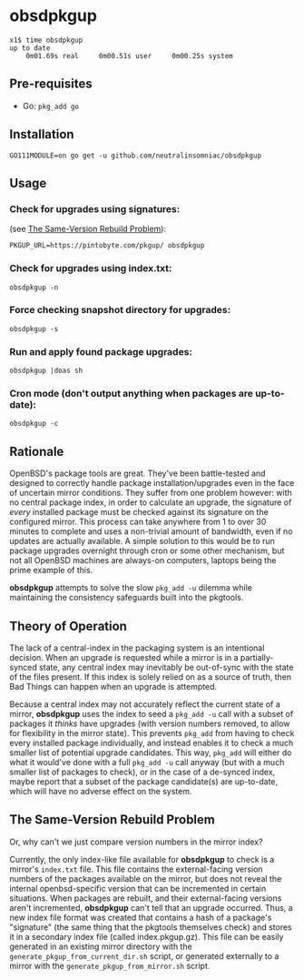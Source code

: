 # obsdpkgup

```
x1$ time obsdpkgup
up to date
    0m01.69s real     0m00.51s user     0m00.25s system
```

## Pre-requisites

- Go: `pkg_add go`

## Installation

`GO111MODULE=on go get -u github.com/neutralinsomniac/obsdpkgup`

## Usage

### Check for upgrades using signatures:

(see [The Same-Version Rebuild Problem](https://github.com/neutralinsomniac/obsdpkgup#the-same-version-rebuild-problem)):

`PKGUP_URL=https://pintobyte.com/pkgup/ obsdpkgup`

### Check for upgrades using index.txt:
`obsdpkgup -n`

### Force checking snapshot directory for upgrades:
`obsdpkgup -s`

### Run and apply found package upgrades:
`obsdpkgup |doas sh`


### Cron mode (don't output anything when packages are up-to-date):
`obsdpkgup -c`

## Rationale

OpenBSD's package tools are great. They've been battle-tested and designed to
correctly handle package installation/upgrades even in the face of uncertain
mirror conditions. They suffer from one problem however: with no central
package index, in order to calculate an upgrade, the signature of *every*
installed package must be checked against its signature on the configured
mirror. This process can take anywhere from 1 to over 30 minutes to complete
and uses a non-trivial amount of bandwidth, even if no updates are actually
available. A simple solution to this would be to run package upgrades overnight
through cron or some other mechanism, but not all OpenBSD machines are
always-on computers, laptops being the prime example of this.

**obsdpkgup** attempts to solve the slow `pkg_add -u` dilemma while maintaining
the consistency safeguards built into the pkgtools.

## Theory of Operation

The lack of a central-index in the packaging system is an intentional decision.
When an upgrade is requested while a mirror is in a partially-synced state, any
central index may inevitably be out-of-sync with the state of the files
present. If this index is solely relied on as a source of truth, then Bad
Things can happen when an upgrade is attempted.

Because a central index may not accurately reflect the current state of a
mirror, **obsdpkgup** uses the index to seed a `pkg_add -u` call with a subset
of packages it *thinks* have upgrades (with version numbers removed, to allow
for flexibility in the mirror state). This prevents `pkg_add` from having to
check every installed package individually, and instead enables it to check a
much smaller list of potential upgrade candidates. This way, `pkg_add` will
either do what it would've done with a full `pkg_add -u` call anyway (but with
a much smaller list of packages to check), or in the case of a de-synced index,
maybe report that a subset of the package candidate(s) are up-to-date, which
will have no adverse effect on the system.

## The Same-Version Rebuild Problem

Or, why can't we just compare version numbers in the mirror index?

Currently, the only index-like file available for **obsdpkgup** to check is a
mirror's `index.txt` file. This file contains the external-facing version
numbers of the packages available on the mirror, but does not reveal the
internal openbsd-specific version that can be incremented in certain
situations. When packages are rebuilt, and their external-facing versions
aren't incremented, **obsdpkgup** can't tell that an upgrade occurred. Thus, a
new index file format was created that contains a hash of a package's
"signature" (the same thing that the pkgtools themselves check) and stores it
in a secondary index file (called index.pkgup.gz). This file can be easily
generated in an existing mirror directory with the
`generate_pkgup_from_current_dir.sh` script, or generated externally to a
mirror with the `generate_pkgup_from_mirror.sh` script.
